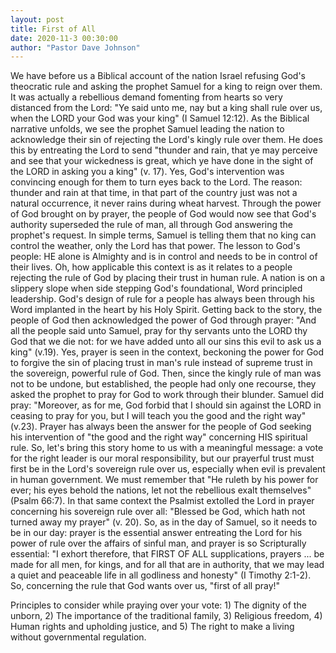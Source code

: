 ```yaml
---
layout: post
title: First of All
date: 2020-11-3 00:30:00
author: "Pastor Dave Johnson"
---
```


We have before us a Biblical account of the nation Israel refusing God's theocratic rule and asking the prophet Samuel for a king to reign over them. It was actually a rebellious demand fomenting from hearts so very distanced from the Lord: "Ye said unto me, nay but a king shall rule over us, when the LORD your God was your king" (I Samuel 12:12). As the Biblical narrative unfolds, we see the prophet Samuel leading the nation to acknowledge their sin of rejecting the Lord's kingly rule over them. He does this by entreating the Lord to send "thunder and rain, that ye may perceive and see that your wickedness is great, which ye have done in the sight of the LORD in asking you a king" (v. 17). Yes, God's intervention was convincing enough for them to turn eyes back to the Lord. The reason: thunder and rain at that time, in that part of the country just was not a natural occurrence, it never rains during wheat harvest. Through the power of God brought on by prayer, the people of God would now see that God's authority superseded the rule of man, all through God answering the prophet's request. In simple terms, Samuel is telling them that no king can control the weather, only the Lord has that power. The lesson to God's people: HE alone is Almighty and is in control and needs to be in control of their lives. Oh, how applicable this context is as it relates to a people rejecting the rule of God by placing their trust in human rule. A nation is on a slippery slope when side stepping God's foundational, Word principled leadership. God's design of rule for a people has always been through his Word implanted in the heart by his Holy Spirit. Getting back to the story, the people of God then acknowledged the power of God through prayer: "And all the people said unto Samuel, pray for thy servants unto the LORD thy God that we die not: for we have added unto all our sins this evil to ask us a king" (v.19). Yes, prayer is seen in the context, beckoning the power for God to forgive the sin of placing trust in man's rule instead of supreme trust in the sovereign, powerful rule of God. Then, since the kingly rule of man was not to be undone, but established, the people had only one recourse, they asked the prophet to pray for God to work through their blunder. Samuel did pray: "Moreover, as for me, God forbid that I should sin against the LORD in ceasing to pray for you, but I will teach you the good and the right way" (v.23). Prayer has always been the answer for the people of God seeking his intervention of "the good and the right way" concerning HIS spiritual rule. So, let's bring this story home to us with a meaningful message: a vote for the right leader is our moral responsibility, but our prayerful trust must first be in the Lord's sovereign rule over us, especially when evil is prevalent in human government. We must remember that "He ruleth by his power for ever; his eyes behold the nations, let not the rebellious exalt themselves" (Psalm 66:7). In that same context the Psalmist extolled the Lord in prayer concerning his sovereign rule over all: "Blessed be God, which hath not turned away my prayer" (v. 20). So, as in the day of Samuel, so it needs to be in our day: prayer is the essential answer entreating the Lord for his power of rule over the affairs of sinful man, and prayer is so Scripturally essential: "I exhort therefore, that FIRST OF ALL supplications, prayers ... be made for all men, for kings, and for all that are in authority, that we may lead a quiet and peaceable life in all godliness and honesty" (I Timothy 2:1-2). So, concerning the rule that God wants over us, "first of all pray!"

Principles to consider while praying over your vote: 1) The dignity of the unborn, 2) The importance of the traditional family, 3) Religious freedom, 4) Human rights and upholding justice, and 5) The right to make a living without governmental regulation.
